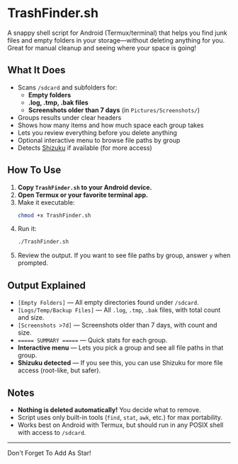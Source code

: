 # TrashFinder.sh

A snappy shell script for Android (Termux/terminal) that helps you find junk files and empty folders in your storage—without deleting anything for you. Great for manual cleanup and seeing where your space is going!

## What It Does
- Scans `/sdcard` and subfolders for:
  - **Empty folders**
  - **.log, .tmp, .bak files**
  - **Screenshots older than 7 days** (in `Pictures/Screenshots/`)
- Groups results under clear headers
- Shows how many items and how much space each group takes
- Lets you review everything before you delete anything
- Optional interactive menu to browse file paths by group
- Detects [Shizuku](https://shizuku.rikka.app/) if available (for more access)

## How To Use
1. **Copy `TrashFinder.sh` to your Android device.**
2. **Open Termux or your favorite terminal app.**
3. Make it executable:
   ```sh
   chmod +x TrashFinder.sh
   ```
4. Run it:
   ```sh
   ./TrashFinder.sh
   ```
5. Review the output. If you want to see file paths by group, answer `y` when prompted.

## Output Explained
- `[Empty Folders]` — All empty directories found under `/sdcard`.
- `[Logs/Temp/Backup Files]` — All `.log`, `.tmp`, `.bak` files, with total count and size.
- `[Screenshots >7d]` — Screenshots older than 7 days, with count and size.
- `===== SUMMARY =====` — Quick stats for each group.
- **Interactive menu** — Lets you pick a group and see all file paths in that group.
- **Shizuku detected** — If you see this, you can use Shizuku for more file access (root-like, but safer).

## Notes
- **Nothing is deleted automatically!** You decide what to remove.
- Script uses only built-in tools (`find`, `stat`, `awk`, etc.) for max portability.
- Works best on Android with Termux, but should run in any POSIX shell with access to `/sdcard`.

---

Don't Forget To Add As Star!